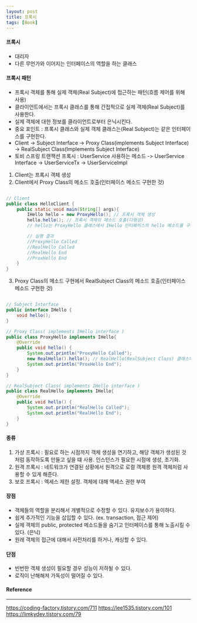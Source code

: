 ```yaml
---
layout: post
title: 프록시
tags: [Book]
---
```


#### 프록시 

- 대리자
- 다른 무언가와 이어지는 인터페이스의 역할을 하는 클래스 

#### 프록시 패턴

- 프록시 객체를 통해 실제 객체(Real Subject)에 접근하는 패턴(흐름 제어를 위해 사용)
- 클라이언트에서는 프록시 클래스를 통해 간접적으로 실제 객체(Real Subject)를 사용한다. 
- 실제 객체에 대한 정보를 클라이언트로부터 은닉시킨다.
- 중요 포인트 : 프록시 클래스와 실제 객체 클래스는(Real Subject)는 같은 인터페이스를 구현한다.
- Client -> Subject Interface -> Proxy Class(implements Subject Interface) -> RealSubject Class(Implements Subject Interface)
- 토비 스프링 트랜잭션 프록시 : UserService 사용하는 메소드 -> UserService Interface -> UserServiceTx -> UserServiceImpl

1. Client는 프록시 객체 생성 
2. Client에서 Proxy Class의 메소드 호출(인터페이스 메소드 구현한 것)

``` java

// Client
public class HelloClient {
    public static void main(String[] args){
        IHello hello = new ProxyHello(); // 프록시 객체 생성
        hello.hello(); // 프록시 객체의 메소드 호출(다형성) 
        // hello는 ProxyHello 클래스에서 IHello 인터페이스의 hello 메소드를 구현한 것 

        // 실행 결과
        //ProxyHello Called
        //RealHello Called
        //RealHello End
        //ProxHello End
    }
}

```

3. Proxy Class의 메소드 구현에서 RealSubject Class의 메소드 호출(인터페이스 메소드 구현한 것)

``` java

// Subject Interface
public interface IHello {
    void hello();
}

// Proxy Class( implements IHello interface )
public class ProxyHello implements IHello{
    @Override
    public void hello() {
        System.out.println("ProxyHello Called");
        new RealHello().hello(); // RealHello(RealSubject Class) 클래스의 메소드 호출
        System.out.println("ProxHello End");
    }
}

// RealSubject Class( implements IHello interface )
public class RealHello implements IHello{
    @Override
    public void hello() {
        System.out.println("RealHello Called");
        System.out.println("RealHello End");
    }
}

``` 

#### 종류 

1. 가상 프록시 : 필요로 하는 시점까지 객체 생성을 연기하고, 해당 객체가 생성된 것처럼 동작하도록 만들고 싶을 떄 사용. 인스턴스가 필요한 시점에 생성, 초기화.
2. 원격 프록시 : 네트워크가 연결된 상황에서 원격으로 로컬 객체릉 원격 객체처럼 사용할 수 있게 해준다.
3. 보호 프록시 : 엑세스 제한 설정. 객체에 대해 액세스 권한 부여

#### 장점

- 객체들의 역할을 분리해서 개별적으로 수정할 수 있다. 유지보수가 용이하다.
- 쉽게 추가적인 기능을 삽입할 수 있다. (ex. transaction, 접근 제어)
- 실제 객체의 public, protected 메소드들을 숨기고 인터페이스를 통해 노출시킬 수 있다. (은닉)
- 원래 객체의 접근에 대해서 사전처리를 하거나, 캐싱할 수 있다.

#### 단점

- 빈번한 객체 생성이 필요할 경우 성능이 저하될 수 있다.
- 로직이 난해해져 가독성이 떨어질 수 있다.

#### Reference
* * *
https://coding-factory.tistory.com/711
https://lee1535.tistory.com/101
https://limkydev.tistory.com/79